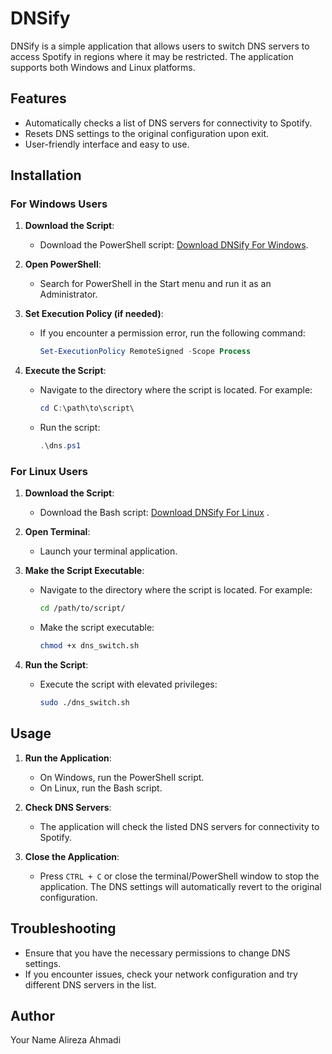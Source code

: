 # DNSify

DNSify is a simple application that allows users to switch DNS servers to access Spotify in regions where it may be restricted. The application supports both Windows and Linux platforms.

## Features
- Automatically checks a list of DNS servers for connectivity to Spotify.
- Resets DNS settings to the original configuration upon exit.
- User-friendly interface and easy to use.

## Installation

### For Windows Users

1. **Download the Script**:
   - Download the PowerShell script: [Download DNSify For Windows](https://github.com/AwlirezaZ/DNSify/blob/main/DNSify.ps1).

2. **Open PowerShell**:
   - Search for PowerShell in the Start menu and run it as an Administrator.

3. **Set Execution Policy (if needed)**:
   - If you encounter a permission error, run the following command:
     ```powershell
     Set-ExecutionPolicy RemoteSigned -Scope Process
     ```

4. **Execute the Script**:
   - Navigate to the directory where the script is located. For example:
     ```powershell
     cd C:\path\to\script\
     ```
   - Run the script:
     ```powershell
     .\dns.ps1
     ```

### For Linux Users

1. **Download the Script**:
   - Download the Bash script: [Download DNSify For Linux](https://github.com/AwlirezaZ/DNSify/blob/main/DNSify.sh) .

2. **Open Terminal**:
   - Launch your terminal application.

3. **Make the Script Executable**:
   - Navigate to the directory where the script is located. For example:
     ```bash
     cd /path/to/script/
     ```
   - Make the script executable:
     ```bash
     chmod +x dns_switch.sh
     ```

4. **Run the Script**:
   - Execute the script with elevated privileges:
     ```bash
     sudo ./dns_switch.sh
     ```

## Usage

1. **Run the Application**:
   - On Windows, run the PowerShell script.
   - On Linux, run the Bash script.

2. **Check DNS Servers**:
   - The application will check the listed DNS servers for connectivity to Spotify.

3. **Close the Application**:
   - Press `CTRL + C` or close the terminal/PowerShell window to stop the application. The DNS settings will automatically revert to the original configuration.

## Troubleshooting
- Ensure that you have the necessary permissions to change DNS settings.
- If you encounter issues, check your network configuration and try different DNS servers in the list.


## Author
Your Name Alireza Ahmadi

